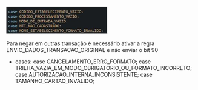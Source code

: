 ![image.png](/.attachments/image-8e44c7d0-16a4-42c0-8938-152703be96c0.png)


Para negar em outras transação é necessário ativar a regra ENVIO_DADOS_TRANSACAO_ORIGINAL e não enviar o bit 90

+ casos:
case CANCELAMENTO_ERRO_FORMATO;
case TRILHA_VAZIA_EM_MODO_OBRIGATORIO_OU_FORMATO_INCORRETO;
case AUTORIZACAO_INTERNA_INCONSISTENTE;
case TAMANHO_CARTAO_INVALIDO;